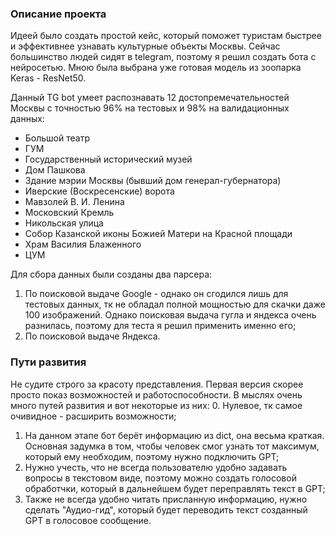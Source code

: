 ### Описание проекта

Идеей было создать простой кейс, который поможет туристам быстрее и эффективнее узнавать культурные объекты Москвы. Сейчас большинство людей сидят в telegram, поэтому я решил создать бота с нейросетью. Мною была выбрана уже готовая модель из зоопарка Keras - ResNet50.

Данный TG bot умеет распознавать 12 достопремечательностей Москвы с точностью 96% на тестовых и 98% на валидационных данных:
- Большой театр
- ГУМ
- Государственный исторический музей
- Дом Пашкова
- Здание мэрии Москвы (бывший дом генерал-губернатора)
- Иверские (Воскресенские) ворота
- Мавзолей В. И. Ленина
- Московский Кремль
- Никольская улица
- Собор Казанской иконы Божией Матери на Красной площади
- Храм Василия Блаженного
- ЦУМ

Для сбора данных были созданы два парсера:
1. По поисковой выдаче Google - однако он сгодился лишь для тестовых данных, тк не обладал полной мощностью для скачки даже 100 изображений. Однако поисковая выдача гугла и яндекса очень разнилась, поэтому для теста я решил применить именно его;
2. По поисковой выдаче Яндекса.

### Пути развития
Не судите строго за красоту представления. Первая версия скорее просто показ возможностей и работоспособности. В мыслях очень много путей развития и вот некоторые из них:
0. Нулевое, тк самое очивидное - расширить возможности;
1. На данном этапе бот берёт информацию из dict, она весьма краткая. Основная задумка в том, чтобы человек смог узнать тот максимум, который ему необходим, поэтому нужно подключить GPT;
2. Нужно учесть, что не всегда пользователю удобно задавать вопросы в текстовом виде, поэтому можно создать голосовой обработчки, который в дальнейшем будет переправлять текст в GPT;
3. Также не всегда удобно читать присланную информацию, нужно сделать "Аудио-гид", который будет переводить текст созданный GPT в голосовое сообщение.
